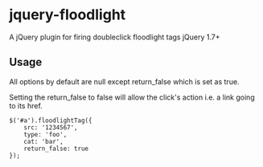 jquery-floodlight
=================

A jQuery plugin for firing doubleclick floodlight tags
jQuery 1.7+

Usage
-----

All options by default are null except return_false which is set as true.

Setting the return_false to false will allow the click's action i.e. a link going to its href.

    $('#a').floodlightTag({
        src: '1234567',
        type: 'foo',
        cat: 'bar',
        return_false: true
    });
